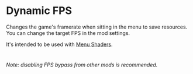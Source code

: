 # Dynamic FPS

Changes the game's framerate when sitting in the menu to save resources. You can change the target FPS in the mod settings.

It's intended to be used with [Menu Shaders](mod:cgytrus.menu-shaders).

#

*Note: disabling FPS bypass from other mods is recommended.*